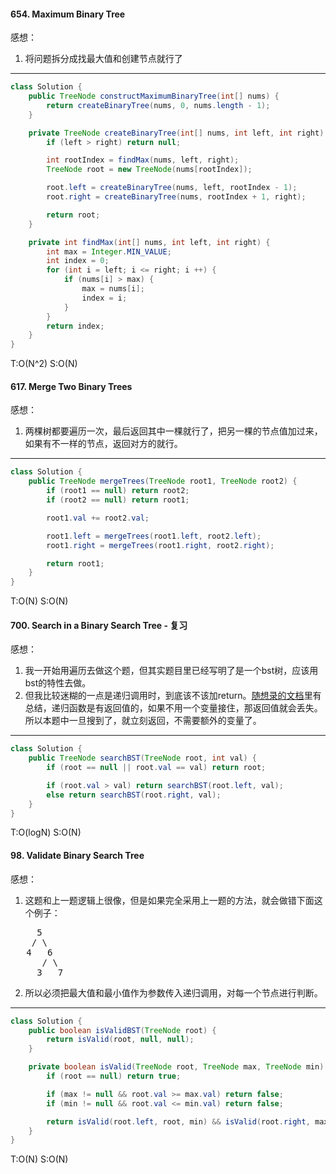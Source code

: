 #### 654. Maximum Binary Tree

感想：

1. 将问题拆分成找最大值和创建节点就行了

---
```java
class Solution {
    public TreeNode constructMaximumBinaryTree(int[] nums) {
        return createBinaryTree(nums, 0, nums.length - 1);
    }

    private TreeNode createBinaryTree(int[] nums, int left, int right) {
        if (left > right) return null;

        int rootIndex = findMax(nums, left, right);
        TreeNode root = new TreeNode(nums[rootIndex]);

        root.left = createBinaryTree(nums, left, rootIndex - 1);
        root.right = createBinaryTree(nums, rootIndex + 1, right);

        return root;
    }

    private int findMax(int[] nums, int left, int right) {
        int max = Integer.MIN_VALUE;
        int index = 0;
        for (int i = left; i <= right; i ++) {
            if (nums[i] > max) {
                max = nums[i];
                index = i;
            }
        }
        return index;
    }
}
```
T:O(N^2) S:O(N)

#### 617. Merge Two Binary Trees

感想：

1. 两棵树都要遍历一次，最后返回其中一棵就行了，把另一棵的节点值加过来，如果有不一样的节点，返回对方的就行。

---
```java
class Solution {
    public TreeNode mergeTrees(TreeNode root1, TreeNode root2) {
        if (root1 == null) return root2;
        if (root2 == null) return root1;

        root1.val += root2.val;

        root1.left = mergeTrees(root1.left, root2.left);
        root1.right = mergeTrees(root1.right, root2.right);

        return root1;
    }
}
```
T:O(N) S:O(N)

#### 700. Search in a Binary Search Tree - 复习

感想：

1. 我一开始用遍历去做这个题，但其实题目里已经写明了是一个bst树，应该用bst的特性去做。
2. 但我比较迷糊的一点是递归调用时，到底该不该加return。[随想录的文档](https://programmercarl.com/0700.%E4%BA%8C%E5%8F%89%E6%90%9C%E7%B4%A2%E6%A0%91%E4%B8%AD%E7%9A%84%E6%90%9C%E7%B4%A2.html#%E6%80%9D%E8%B7%AF:~:text=1-,%E7%A1%AE%E5%AE%9A%E5%8D%95%E5%B1%82%E9%80%92%E5%BD%92%E7%9A%84%E9%80%BB%E8%BE%91,-%E7%9C%8B%E7%9C%8B%E4%BA%8C%E5%8F%89)里有总结，递归函数是有返回值的，如果不用一个变量接住，那返回值就会丢失。所以本题中一旦搜到了，就立刻返回，不需要额外的变量了。

---
```java
class Solution {
    public TreeNode searchBST(TreeNode root, int val) {
        if (root == null || root.val == val) return root;

        if (root.val > val) return searchBST(root.left, val);
        else return searchBST(root.right, val);
    }
}
```
T:O(logN) S:O(N)

#### 98. Validate Binary Search Tree

感想：

1. 这题和上一题逻辑上很像，但是如果完全采用上一题的方法，就会做错下面这个例子：</br>
<pre>
     5
    / \ 
   4   6 
      / \ 
     3   7
</pre>
2. 所以必须把最大值和最小值作为参数传入递归调用，对每一个节点进行判断。

---
```java
class Solution {
    public boolean isValidBST(TreeNode root) {
        return isValid(root, null, null);
    }

    private boolean isValid(TreeNode root, TreeNode max, TreeNode min) {
        if (root == null) return true;

        if (max != null && root.val >= max.val) return false;
        if (min != null && root.val <= min.val) return false;

        return isValid(root.left, root, min) && isValid(root.right, max, root);
    }
}
```
T:O(N) S:O(N)